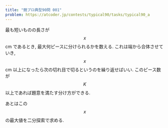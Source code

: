 ```yaml
---
title: "競プロ典型90問 001"
problem: https://atcoder.jp/contests/typical90/tasks/typical90_a
---
```

最も短いものの長さが $$ x $$ cm であるとき, 最大何ピースに分けられるかを数える. これは端から合体させていき, $$ x $$ cm 以上になったら次の切れ目で切るというのを繰り返せばいい. このピース数が $$ K $$ 以上であれば題意を満たす分け方ができる.

あとはこの $$ x $$ の最大値を二分探索で求める.
